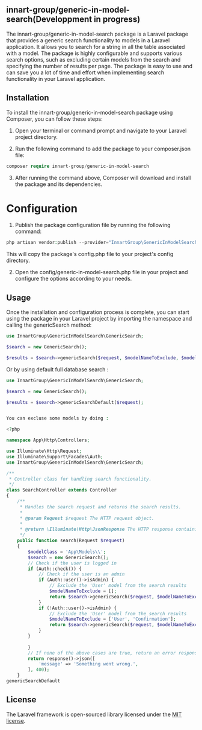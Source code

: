 
## innart-group/generic-in-model-search(Developpment in progress)

The innart-group/generic-in-model-search package is a Laravel package that provides a generic search functionality to models in a Laravel application. It allows you to search for a string in all the table associated with a model. The package is highly configurable and supports various search options, such as excluding certain models from the search and specifying the number of results per page. The package is easy to use and can save you a lot of time and effort when implementing search functionality in your Laravel application.


## Installation

To install the innart-group/generic-in-model-search package using Composer, you can follow these steps:

1. Open your terminal or command prompt and navigate to your Laravel project directory.

2. Run the following command to add the package to your composer.json file:

```php
composer require innart-group/generic-in-model-search
```


3. After running the command above, Composer will download and install the package and its dependencies.


# Configuration
1. Publish the package configuration file by running the following command:



```php
php artisan vendor:publish --provider="InnartGroup\GenericInModelSearch\GenericSearchServiceProvider" --tag=config
```

This will copy the package's config.php file to your project's config directory.

2. Open the config/generic-in-model-search.php file in your project and configure the options according to your needs.


## Usage

Once the installation and configuration process is complete, you can start using the package in your Laravel project by importing the namespace and calling the genericSearch method:

```php
use InnartGroup\GenericInModelSearch\GenericSearch;

$search = new GenericSearch();

$results = $search->genericSearch($request, $modelNameToExclude, $modelClassSpecified, $perPage, $totalResultsExpected);
```

Or by using default full database search :

```php
use InnartGroup\GenericInModelSearch\GenericSearch;

$search = new GenericSearch();

$results = $search->genericSearchDefault($request);

```
```php

You can excluse some models by doing :

<?php

namespace App\Http\Controllers;

use Illuminate\Http\Request;
use Illuminate\Support\Facades\Auth;
use InnartGroup\GenericInModelSearch\GenericSearch;

/**
 * Controller class for handling search functionality.
 */
class SearchController extends Controller
{
    /**
     * Handles the search request and returns the search results.
     *
     * @param Request $request The HTTP request object.
     *
     * @return \Illuminate\Http\JsonResponse The HTTP response containing the search results.
     */
    public function search(Request $request)
    {
        $modelClass = 'App\Models\\';
        $search = new GenericSearch();
        // Check if the user is logged in
        if (Auth::check()) {
            // Check if the user is an admin 
            if (Auth::user()->isAdmin) {
                // Exclude the 'User' model from the search results
                $modelNameToExclude = [];
                return $search->genericSearch($request, $modelNameToExclude, $modelClass, 15, 100);
            }
            if (!Auth::user()->isAdmin) {
                // Exclude the 'User' model from the search results
                $modelNameToExclude = ['User', 'Confirmation'];
                return $search->genericSearch($request, $modelNameToExclude, $modelClass, 15, 100);
            }
        }
    
        }
        // If none of the above cases are true, return an error response
        return response()->json([
            'message' => 'Something went wrong.',
        ], 400);
    }
genericSearchDefault
```
## License

The Laravel framework is open-sourced library licensed under the [MIT license](https://opensource.org/licenses/MIT).

